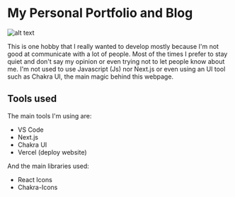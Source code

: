 # My Personal Portfolio and Blog

![alt text](https://i.imgur.com/gGRQc3v.png)

This is one hobby that I really wanted to develop mostly because I'm not good at communicate with a lot of people. Most of the times I prefer to stay quiet and don't say my opinion or even trying not to let people know about me. I'm not used to use Javascript (Js) nor Next.js or even using an UI tool such as Chakra UI, the main magic behind this webpage.

## Tools used

The main tools I'm using are:
  - VS Code
  - Next.js
  - Chakra UI
  - Vercel (deploy website)

And the main libraries used:
  - React Icons
  - Chakra-Icons


